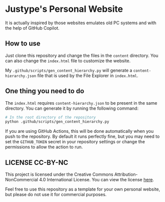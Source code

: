 # Justype's Personal Website

It is actually inspired by those websites emulates old PC systems and with the help of GitHub Copilot.

## How to use

Just clone this repository and change the files in the `content` directory. You can also change the `index.html` file to customize the website.

My `.github/scripts/gen_content_hierarchy.py` will generate a `content-hierarchy.json` file that is used by the File Explorer in `index.html`.

## One thing you need to do

The `index.html` requires `content-hierarchy.json` to be present in the same directory. You can generate it by running the following command:

```bash
# In the root directory of the repository
python .github/scripts/gen_content_hierarchy.py
```

If you are using GitHub Actions, this will be done automatically when you push to the repository. By default it runs perfectly fine, but you may need to set the `GITHUB_TOKEN` secret in your repository settings or change the permissions to allow the action to run.

## LICENSE CC-BY-NC

This project is licensed under the Creative Commons Attribution-NonCommercial 4.0 International License. You can view the license [here](https://creativecommons.org/licenses/by-nc/4.0/).

Feel free to use this repository as a template for your own personal website, but please do not use it for commercial purposes.

